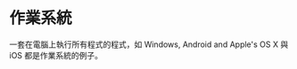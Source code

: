 [Title]: # (作業系統)
[Order]: # (82)

# 作業系統

一套在電腦上執行所有程式的程式，如 Windows, Android and Apple's OS X 與 iOS 都是作業系統的例子。